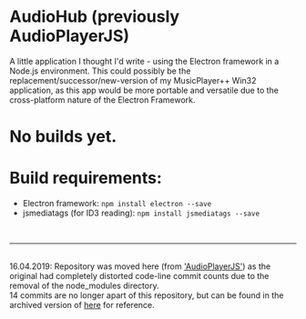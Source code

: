 # AudioHub (previously AudioPlayerJS)
A little application I thought I'd write - using the Electron framework in a Node.js environment.
This could possibly be the replacement/successor/new-version of my MusicPlayer++ Win32 application,
as this app would be more portable and versatile due to the cross-platform nature of the Electron Framework.

# No builds yet.

# Build requirements:
* Electron framework: `npm install electron --save`
* jsmediatags (for ID3 reading): `npm install jsmediatags --save`
<br>
<hr>
<br>
16.04.2019: Repository was moved here (from <a href="<a href=>">'AudioPlayerJS'</a>) as the original had completely distorted code-line commit counts due to the removal of the node_modules directory.<br>
14 commits are no longer apart of this repository, but can be found in the archived version of <a href="https://github.com/mikejzx/AudioPlayerJS">here</a> for reference.
